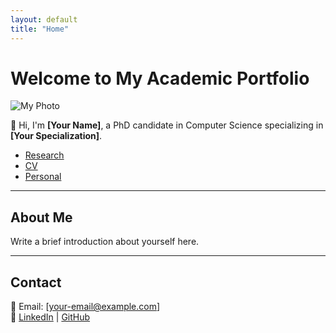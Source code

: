 ```yaml
---
layout: default
title: "Home"
---
```


# Welcome to My Academic Portfolio

![My Photo](assets/images/my-photo.jpg)

👋 Hi, I'm **[Your Name]**, a PhD candidate in Computer Science specializing in **[Your Specialization]**.

- [Research](research.md)
- [CV](cv.md)
- [Personal](personal.md)

---

## About Me

Write a brief introduction about yourself here.

---

## Contact

📧 Email: [your-email@example.com]  
🔗 [LinkedIn](#) | [GitHub](#)
